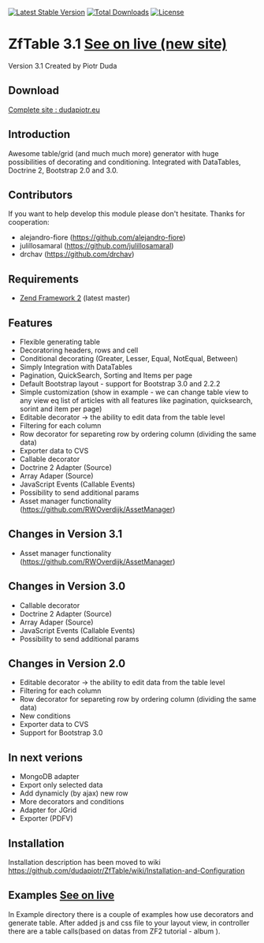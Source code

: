 [![Latest Stable Version](https://poser.pugx.org/dudapiotr/zftable/v/stable.svg)](https://packagist.org/packages/dudapiotr/zftable) [![Total Downloads](https://poser.pugx.org/dudapiotr/zftable/downloads.svg)](https://packagist.org/packages/dudapiotr/zftable) [![License](https://poser.pugx.org/dudapiotr/zftable/license.svg)](https://packagist.org/packages/dudapiotr/zftable)

ZfTable 3.1 [See on live (new site)](http://dudapiotr.eu)
=======
Version 3.1 Created by Piotr Duda

Download
-----------
[Complete site : dudapiotr.eu](https://drive.google.com/file/d/0B4WJ3MxrRUAEOWp5emFaNlpBNGM/edit?usp=sharing)


Introduction
------------

Awesome table/grid (and much much more) generator with huge possibilities of decorating and conditioning. 
Integrated with DataTables, Doctrine 2, Bootstrap 2.0 and 3.0.

Contributors
------------
If you want to help develop this module please don't hesitate. 
Thanks for cooperation:

- alejandro-fiore (https://github.com/alejandro-fiore)
- julillosamaral (https://github.com/julillosamaral)
- drchav (https://github.com/drchav)

Requirements
------------

* [Zend Framework 2](https://github.com/zendframework/zf2) (latest master)


Features
----------------
-  Flexible generating table
-  Decoratoring headers, rows and cell
-  Conditional decorating (Greater, Lesser, Equal, NotEqual, Between)
-  Simply Integration with DataTables
-  Pagination, QuickSearch, Sorting and Items per page
-  Default Bootstrap layout - support for Bootstrap 3.0 and 2.2.2
-  Simple customization (show in example -  we can change table view to any view eq list of articles with all features like pagination, quicksearch, sorint and item per page)
-  Editable decorator -> the ability to edit data from the table level
-  Filtering for each column
-  Row decorator for separeting row by ordering column (dividing the same data)
-  Exporter data to CVS
-  Callable decorator
-  Doctrine 2 Adapter (Source)
-  Array Adaper  (Source)
-  JavaScript Events (Callable Events)
-  Possibility to send additional params
-  Asset manager functionality (https://github.com/RWOverdijk/AssetManager)

Changes in Version 3.1
----------------
- Asset manager functionality (https://github.com/RWOverdijk/AssetManager)

Changes in Version 3.0
----------------
- Callable decorator
- Doctrine 2 Adapter (Source)
- Array Adaper  (Source)
- JavaScript Events (Callable Events)
- Possibility to send additional params


Changes in Version 2.0
----------------
-  Editable decorator -> the ability to edit data from the table level
-  Filtering for each column
-  Row decorator for separeting row by ordering column (dividing the same data)
-  New conditions
-  Exporter data to CVS
-  Support for Bootstrap 3.0


In next verions
----------------
- MongoDB adapter
- Export only selected data
- Add dynamicly (by ajax) new row
- More decorators and conditions
- Adapter for JGrid
- Exporter (PDFV)


Installation
------------

Installation description has been moved to wiki
https://github.com/dudapiotr/ZfTable/wiki/Installation-and-Configuration


Examples [See on live](http://dudapiotr.eu)
-------
In Example directory there is a couple of examples how use decorators and generate table. After added js and css file
to your layout view, in controller there are a table calls(based on datas from ZF2 tutorial - album ).
